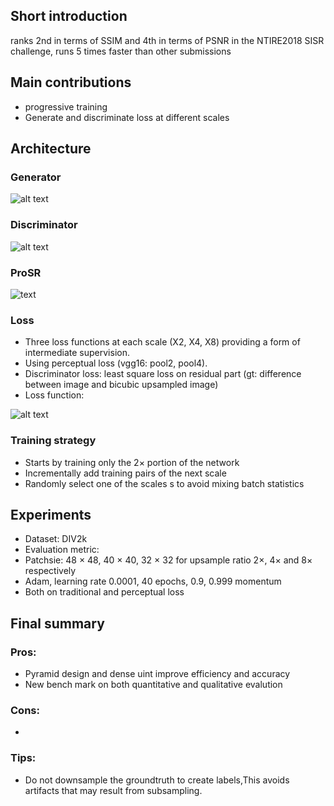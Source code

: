 ## Short introduction
ranks 2nd in terms of SSIM and 4th in terms of PSNR in the NTIRE2018 SISR challenge, runs 5 times faster than other submissions
## Main contributions
- progressive training
- Generate and discriminate loss at different scales
## Architecture
### Generator
![alt text](Arch.PNG)

### Discriminator
![alt text](Discri.PNG)

### ProSR
![text](Arch_over.PNG)

### Loss
- Three loss functions at each scale (X2, X4, X8) providing a form of intermediate supervision.
- Using perceptual loss (vgg16: pool2, pool4).
- Discriminator loss: least square loss on residual part (gt: difference between image and bicubic upsampled image)
- Loss function:

![alt text](loss.PNG)

### Training strategy
- Starts by training only the 2× portion of the network
- Incrementally add training pairs of the next scale
- Randomly select one of the scales s to avoid mixing batch statistics

## Experiments
- Dataset: DIV2k
- Evaluation metric: 
- Patchsie: 48 × 48, 40 × 40, 32 × 32 for upsample ratio 2×, 4× and 8× respectively
- Adam, learning rate 0.0001, 40 epochs, 0.9, 0.999 momentum
- Both on traditional and perceptual loss

## Final summary
### Pros:
- Pyramid design and dense uint improve efficiency and accuracy
- New bench mark on both quantitative and qualitative evalution
### Cons:
- 
### Tips:
- Do not downsample the groundtruth to create labels,This avoids artifacts that may result from subsampling.

